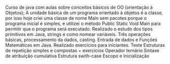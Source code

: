 Curso de java com aulas sobre conceitos básicos de OO (orientação à Objetos);
A unidade básica de um programa orientado à objetos é a classe, por isso hoje criei uma classe de nome Main sem pacotes porque o programa inicial é simples, e utilizei o método Public Static Void Main para permitir que o programa será executado.
Realizado o estudo dos tipos primitivos em Java, strings e como nomear variáveis.
Três operações básicas, processamento da dados, casting.
Entrada de dados e Funções Matemáticas em Java.
Realizado exercícios para iniciantes.
Teste
Estruturas de repetição simples e compostas + exercicios
Operador ternário
Sintaxe de atribuição cumulativa
Estrutura swith-case
Escopo e Inicialização
